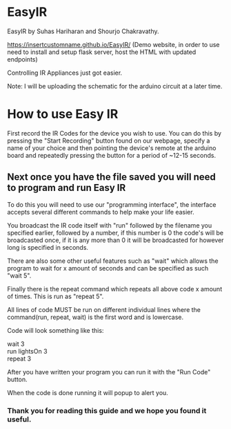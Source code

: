 # EasyIR

EasyIR by Suhas Hariharan and Shourjo Chakravathy.

https://insertcustomname.github.io/EasyIR/ (Demo website, in order to use need to install and setup flask server, host the HTML with updated endpoints)

Controlling IR Appliances just got easier. 

Note: I will be uploading the schematic for the arduino circuit at a later time.

# How to use Easy IR

First record the IR Codes for the device you wish to use.
You can do this by pressing the "Start Recording" button found on our webpage, specify a name of your choice and then pointing the device's remote at the arduino board and repeatedly pressing the button for a period of ~12-15 seconds.

## Next once you have the file saved you will need to program and run Easy IR 

To do this you will need to use our "programming interface", the interface accepts several different commands to help make your life easier.

You broadcast the IR code itself with "run" followed by the filename you specified earlier, followed by a number, if this number is 0 the code's will be broadcasted once, if it is any more than 0 it will be broadcasted for however long is specified in seconds.

There are also some other useful features such as "wait" which allows the program to wait for x amount of seconds and can be specified as such "wait 5".

Finally there is the repeat command which repeats all above code x amount of times. This is run as "repeat 5".

All lines of code MUST be run on different individual lines where the command(run, repeat, wait) is the first word and is lowercase.

Code will look something like this:

wait 3                                                                                                                  
run lightsOn 3                                                    
repeat 3                                                                 

After you have written your program you can run it with the "Run Code" button. 

When the code is done running it will popup to alert you. 

### Thank you for reading this guide and we hope you found it useful.

